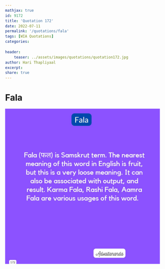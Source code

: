 ```yaml
---
mathjax: true
id: 9172
title: 'Quotation 172'
date: 2022-07-11
permalink: '/quotations/fala'
tags: [WIA Quotations] 
categories: 

header:
    teaser: ../assets/images/quotations/quotation172.jpg
author: Hari Thapliyaal 
excerpt:
share: true 
---
```


# Fala

![Fala](../assets/images/quotations/quotation172.jpg)
